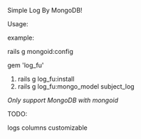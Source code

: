 Simple Log By MongoDB!

Usage:

  example:
  
  rails g mongoid:config
  
  gem 'log_fu'
  
  1. rails g log_fu:install
  2. rails g log_fu:mongo_model subject_log
  
  *Only support MongoDB with mongoid*

  
  
TODO:

  logs columns customizable 



